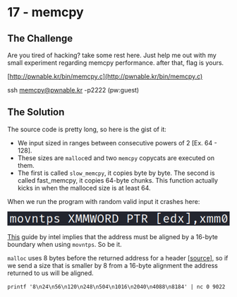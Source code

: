# 17 - memcpy

## The Challenge

Are you tired of hacking? take some rest here. Just help me out with my small experiment regarding memcpy performance. after that, flag is yours.

[http://pwnable.kr/bin/memcpy.c](http://pwnable.kr/bin/memcpy.c)

ssh memcpy@pwnable.kr -p2222 \(pw:guest\)

## The Solution

The source code is pretty long, so here is the gist of it:

* We input sized in ranges between consecutive powers of 2 \[Ex. 64 - 128\].
* These sizes are `malloc`ed and two `memcpy` copycats are executed on them.
* The first is called `slow_memcpy`, it copies byte by byte. The second is called fast\_memcpy, it copies 64-byte chunks. This function actually kicks in when the malloced size is at least 64.

When we run the program with random valid input it crashes here:

![](../.gitbook/assets/image%20%2854%29.png)

[This](https://software.intel.com/sites/landingpage/IntrinsicsGuide/#expand=4056,5203,4056,5203,5669&text=_mm_stream) guide by intel implies that the address must be aligned by a 16-byte boundary when using `movntps`.  So be it.

`malloc` uses 8 bytes before the returned address for a header \[[source](https://sourceware.org/glibc/wiki/MallocInternals)\], so if we send a size that is smaller by 8 from a 16-byte alignment the address returned to us will be aligned.

```text
printf '8\n24\n56\n120\n248\n504\n1016\n2040\n4088\n8184' | nc 0 9022
```

